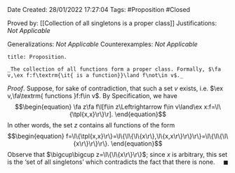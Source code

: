 <br />
<br />

Date Created: 28/01/2022 17:27:04
Tags: #Proposition #Closed 

Proved by: [[Collection of all singletons is a proper class]]
Justifications: _Not Applicable_

Generalizations: _Not Applicable_
Counterexamples: _Not Applicable_

``` ad-Proposition
title: Proposition.

_The collection of all functions form a proper class. Formally, $\fa v,\ex f:f\textrm{\it{ is a function}}\land f\not\in v$._

```

_Proof_. Suppose, for sake of contradiction, that such a set $v$ exists, i.e. $\ex v,\fa\textrm{ functions }f:f\in v$. By Specification, we have
$$\begin{equation}
    \fa z\fa f\l[f\in z\Leftrightarrow f\in v\land\ex x:f=\l\{\tpl{x,x}\r\}\r].
\end{equation}$$
In other words, the set $z$ contains all functions of the form
$$\begin{equation}
    f=\l\{\tpl{x,x}\r\}=\l\{\l\{\l\{x\r\},\l\{x,x\r\}\r\}\r\}=\l\{\l\{\l\{x\r\}\r\}\r\}.
\end{equation}$$
Observe that $\bigcup\bigcup z=\l\{\l\{x\r\}\r\}$; since $x$ is arbitrary, this set is the $\textrm{`}$set of all singletons$\textrm{'}$ which contradicts the fact that there is none.<span style="float:right;">$\blacksquare$</span>
